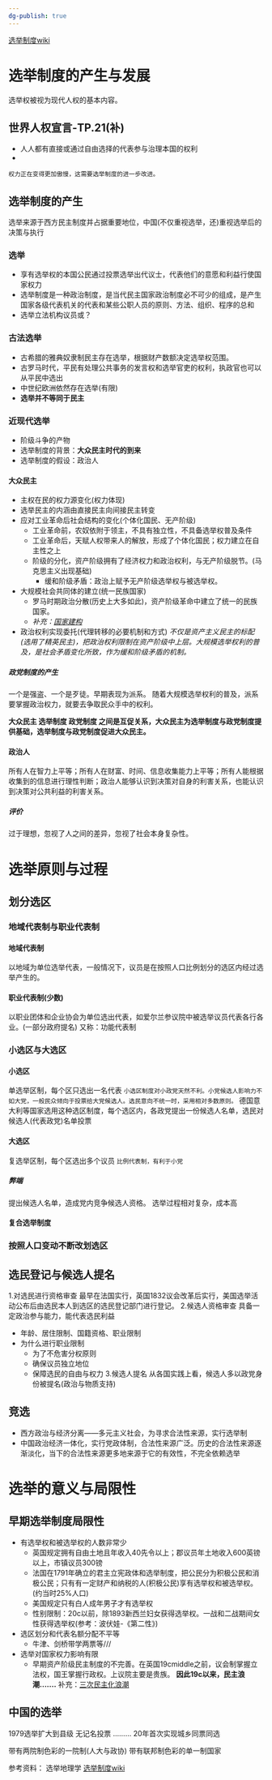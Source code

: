 ```yaml
---
dg-publish: true
---
```

[选举制度wiki](obsidian://open?vault=%E5%A4%A7%E4%BA%8C%E4%B8%8B&file=%E6%AF%94%E8%BE%83%E6%94%BF%E6%B2%BB%E5%88%B6%E5%BA%A6%2Fsource%2F%E6%8A%95%E7%A5%A8%E5%88%B6%E5%BA%A6.pdf)
# 选举制度的产生与发展
选举权被视为现代人权的基本内容。
## 世界人权宣言-TP.21(补)
- 人人都有直接或通过自由选择的代表参与治理本国的权利
- 

`权力正在变得更加傲慢，这需要选举制度的进一步改进。`
## 选举制度的产生
选举来源于西方民主制度并占据重要地位，中国(不仅重视选举，还)重视选举后的决策与执行

### 选举
- 享有选举权的本国公民通过投票选举出代议士，代表他们的意愿和利益行使国家权力
- 选举制度是一种政治制度，是当代民主国家政治制度必不可少的组成，是产生国家各级代表机关的代表和某些公职人员的原则、方法、组织、程序的总和
- 选举立法机构议员或？
### 古法选举
- 古希腊的雅典奴隶制民主存在选举，根据财产数额决定选举权范围。
- 古罗马时代，平民有处理公共事务的发言权和选举官吏的权利，执政官也可以从平民中选出
- 中世纪欧洲依然存在选举(有限)
- **选举并不等同于民主**
### 近现代选举
- 阶级斗争的产物
- 选举制度的背景：**大众民主时代的到来**
- 选举制度的假设：政治人
#### 大众民主
- 主权在民的权力源变化(权力体现)
- 选举民主的内涵由直接民主向间接民主转变
- 应对工业革命后社会结构的变化(个体化国民、无产阶级)
	- 工业革命前，农奴依附于领主，不具有独立性，不具备选举权普及条件
	- 工业革命后，天赋人权带来人的解放，形成了个体化国民；权力建立在自主性之上
	- 阶级的分化，资产阶级拥有了经济权力和政治权利，与无产阶级脱节。(马克思主义出现基础)
		- 缓和阶级矛盾：政治上赋予无产阶级选举权与被选举权。
- 大规模社会共同体的建立(统一民族国家)
	- 罗马时期政治分散(历史上大多如此)，资产阶级革命中建立了统一的民族国家。
	- *补充：[国家建构](obsidian://open?vault=%E5%A4%A7%E4%BA%8C%E4%B8%8B&file=%E4%B9%A6%2F%E6%94%BF%E6%B2%BB%2F%E7%AC%94%E8%AE%B0%2F%E5%8F%AF%E8%83%BD%E6%80%A7%E7%9A%84%E8%89%BA%E6%9C%AF%EF%BC%9A%E6%AF%94%E8%BE%83%E6%94%BF%E6%B2%BB%E5%AD%A6%2F03.0%E5%9B%BD%E5%AE%B6%E5%BB%BA%E6%9E%84)*
- 政治权利实现委托(代理转移的必要机制和方式)
*不仅是资产主义民主的标配(选用了精英民主)，把政治权利限制在资产阶级中上层。大规模选举权利的普及，是社会矛盾变化所致，作为缓和阶级矛盾的机制。*
##### 政党制度的产生
一个是强盗、一个是歹徒。早期表现为派系。
随着大规模选举权利的普及，派系要掌握政治权力，就要去争取民众手中的权利。

**大众民主        选举制度 政党制度 之间是互促关系，大众民主为选举制度与政党制度提供基础，选举制度与政党制度促进大众民主。** 
#### 政治人
所有人在智力上平等；所有人在财富、时间、信息收集能力上平等；所有人能根据收集到的信息进行理性判断；政治人能够认识到决策对自身的利害关系，也能认识到决策对公共利益的利害关系。
##### 评价
过于理想，忽视了人之间的差异，忽视了社会本身复杂性。


# 选举原则与过程
## 划分选区
### **地域代表制与职业代表制**
#### 地域代表制
以地域为单位选举代表，一般情况下，议员是在按照人口比例划分的选区内经过选举产生的。
#### 职业代表制(少数)
以职业团体和企业协会为单位选出代表，如爱尔兰参议院中被选举议员代表各行各业。(一部分政府提名)
又称：功能代表制

### 小选区与大选区
#### 小选区
单选举区制，每个区只选出一名代表
`小选区制度对小政党天然不利。小党候选人影响力不如大党，一般民众倾向于投票给大党候选人。选民意向不统一时，采用相对多数原则。`
德国意大利等国家选用这种选区制度，每个选区内，各政党提出一份候选人名单，选民对候选人(代表政党)名单投票
#### 大选区
复选举区制，每个区选出多个议员
`比例代表制，有利于小党`
##### 弊端
提出候选人名单，造成党内竞争候选人资格。
选举过程相对复杂，成本高
#### 复合选举制度

### 按照人口变动不断改划选区


## 选民登记与候选人提名
1.对选民进行资格审查
最早在法国实行，英国1832议会改革后实行，美国选举活动公布后由选民本人到选区的选民登记部门进行登记。
2.候选人资格审查
具备一定政治参与能力，能代表选民利益
- 年龄、居住限制、国籍资格、职业限制
- 为什么进行职业限制
	- 为了不危害分权原则
	- 确保议员独立地位
	- 保障选民的自由与权力
3.候选人提名
从各国实践上看，候选人多以政党身份被提名(政治与物质支持)
## 竞选
- 西方政治与经济分离——多元主义社会，为寻求合法性来源，实行选举制
- 中国政治经济一体化，实行党政体制，合法性来源广泛。历史的合法性来源逐渐淡化，当下的合法性来源更多地来源于它的有效性，不完全依赖选举
# 选举的意义与局限性
## 早期选举制度局限性
- 有选举权和被选举权的人数非常少
	- 英国规定拥有自由土地且年收入40先令以上；郡议员年土地收入600英镑以上，市镇议员300镑
	- 法国在1791年确立的君主立宪政体和选举制度，把公民分为积极公民和消极公民；只有有一定财产和纳税的人(积极公民)享有选举权和被选举权。(约当时25%人口)
	- 美国规定只有白人成年男子才有选举权
	- 性别限制：20c以前，除1893新西兰妇女获得选举权。一战和二战期间女性获得选举权(参考：波伏娃-《第二性》)
- 选区划分和代表名额分配不平等
	- 牛津、剑桥带学两票等///
- 选举对国家权力影响有限
	- 早期资产阶级民主制度的不完善。在英国19cmiddle之前，议会制掌握立法权，国王掌握行政权。上议院主要是贵族。
**因此19c以来，民主浪潮.......**
补充：[三次民主化浪潮](obsidian://open?vault=%E5%A4%A7%E4%BA%8C%E4%B8%8B&file=%E4%B9%A6%2F%E6%94%BF%E6%B2%BB%2F%E7%AC%94%E8%AE%B0%2F%E5%8F%AF%E8%83%BD%E6%80%A7%E7%9A%84%E8%89%BA%E6%9C%AF%EF%BC%9A%E6%AF%94%E8%BE%83%E6%94%BF%E6%B2%BB%E5%AD%A6%2F02.0%E6%94%BF%E6%B2%BB%E8%BD%AC%E5%9E%8B-%E5%8E%86%E5%8F%B2%E7%BB%88%E7%BB%93%E8%AE%BA%E7%9A%84%E7%BB%88%E7%BB%93)

## 中国的选举
1979选举扩大到县级
无记名投票
.........
20年首次实现城乡同票同选

带有两院制色彩的一院制(人大与政协)
带有联邦制色彩的单一制国家


参考资料：
选举地理学
[选举制度wiki](obsidian://open?vault=%E5%A4%A7%E4%BA%8C%E4%B8%8B&file=%E6%AF%94%E8%BE%83%E6%94%BF%E6%B2%BB%E5%88%B6%E5%BA%A6%2Fsource%2F%E6%8A%95%E7%A5%A8%E5%88%B6%E5%BA%A6.pdf)